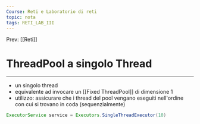 ```yaml
---
Course: Reti e Laboratorio di reti
topic: nota
tags: RETI_LAB_III
---
```


Prev: [[Reti]]

# ThreadPool a singolo Thread
---


- un singolo thread 
- equivalente ad invocare un [[Fixed ThreadPool]] di dimensione 1 
- utilizzo: assicurare che i thread del pool vengano eseguiti nell'ordine con cui si trovano in coda (sequenzialmente) 

```java
ExecutorService service = Executors.SingleThreadExecutor(10)
```
